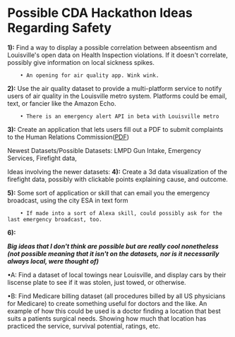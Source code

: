 Possible CDA Hackathon Ideas Regarding Safety
===============

__1):__ Find a way to display a possible correlation between abseentism and Louisville's open data on Health Inspection violations. If it doesn't correlate, possibly give information on local sickness spikes.

        • An opening for air quality app. Wink wink.

__2):__ Use the air quality dataset to provide a multi-platform service to notify users of air quality in the Louisville metro system. Platforms could be email, text, or fancier like the Amazon Echo.

        • There is an emergency alert API in beta with Louisville metro

__3):__ Create an application that lets users fill out a PDF to submit complaints to the Human Relations Commission([PDF](https://louisvilleky.gov/sites/default/files/human_relations/lmhrc_complaint_management_system_form.pdf))






Newest Datasets/Possible Datasets: LMPD Gun Intake,  Emergency Services, Firefight data,

Ideas involving the newer datasets:
__4):__ Create a 3d data visualization of the firefight data, possibly with clickable points explaining cause, and outcome.

__5):__ Some sort of application or skill that can email you the emergency broadcast, using the city ESA in text form

        • If made into a sort of Alexa skill, could possibly ask for the last emergency broadcast, too.

__6):__


***_Big ideas that I don't think are possible but are really cool nonetheless (not possible meaning that it isn't on the datasets, nor is it necessarily always local, were thought of)_***

•A: Find a dataset of local towings near Louisville, and display cars by their liscense plate to see if it was stolen, just towed, or otherwise.

•B: Find Medicare billing dataset (all procedures billed by all US physicians for Medicare) to create something useful for doctors and the like. An example of how this could be used is a doctor finding a location that best suits a patients surgical needs. Showing how much that location has practiced the service, survival potential, ratings, etc.
